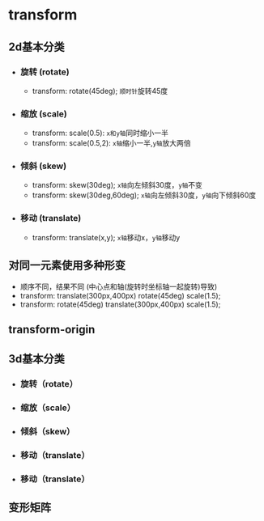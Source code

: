 # transform
## 2d基本分类
* ###  旋转 (rotate)
    * transform: rotate(45deg); `顺时针`旋转45度
* ###  缩放 (scale)
    * transform: scale(0.5): `x和y轴`同时缩小一半
    * transform: scale(0.5,2): `x轴`缩小一半,`y轴`放大两倍
* ###  倾斜 (skew)
    * transform: skew(30deg); `x轴`向左倾斜30度，`y轴`不变
    * transform: skew(30deg,60deg); `x轴`向左倾斜30度，`y轴`向下倾斜60度
* ###  移动 (translate)
    * transform: translate(x,y); `x轴`移动x，`y轴`移动y
## 对同一元素使用多种形变
* 顺序不同，结果不同 (中心点和轴(旋转时坐标轴一起旋转)导致)
* transform: translate(300px,400px) rotate(45deg) scale(1.5);
* transform: rotate(45deg) translate(300px,400px) scale(1.5);

## transform-origin

## 3d基本分类
* ### 旋转（rotate）
* ### 缩放（scale）
* ### 倾斜（skew）
* ### 移动（translate）
* ### 移动（translate）
## 变形矩阵

